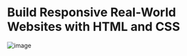 # Build Responsive Real-World Websites with HTML and CSS
![image](https://user-images.githubusercontent.com/95168051/184985950-6b933c5d-26d5-405d-8ea5-73a19244ed21.png)

